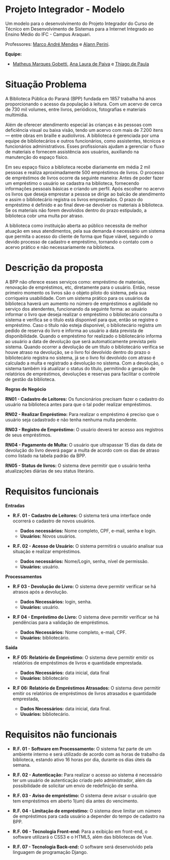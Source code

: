 # Projeto Integrador - Modelo

Um modelo para o desenvolvimento do Projeto Integrador do Curso de Técnico em Desenvolvimento de Sistemas para a Internet Integrado ao Ensino Médio do IFC - Campus Araquari.

Professores: [Marco André Mendes](github.com/marcoandre) e [Alann Perini](https://github.com/AlannKPerini).

**Equipe:**
- [Matheus Marques Gobetti,](github.com/Matheus3DD4) [Ana Laura de Paiva](https://github.com/analauracpaiva) e [Thiago de Paula](https://github.com/thigasmonteiro)
  
# Situação Problema

A Biblioteca Pública do Paraná (BPP) fundada em 1857 trabalha há anos proporcionando o acesso da população à leitura. Com um acervo de cerca de 730 mil volumes, entre livros, periódicos, fotografias e materiais multimídia. 

Além de oferecer atendimento especial às crianças e às pessoas com deficiência visual ou baixa visão, tendo um acervo com mais de 7.200 itens — entre obras em braille e audiolivros. A biblioteca é gerenciada por uma equipe de bibliotecários e outros funcionários, como assistentes, técnicos e funcionários administrativos. Esses profissionais ajudam a gerenciar o fluxo de materiais e fornecem assistência aos usuários, auxiliando na manutenção do espaço físico.

Em seu espaço físico a biblioteca recebe diariamente em média 2 mil pessoas e realiza aproximadamente 500 empréstimos de livros. O processo de empréstimos de livros ocorre da seguinte maneira: Antes de poder fazer um empréstimo o usuário se cadastra na biblioteca, fornecendo informações pessoais básicas e criando um perfil. Após escolher no acervo os livros que deseja emprestar a pessoa se dirige ao balcão de atendimento e assim o bibliotecário registra os livros emprestados. O prazo do empréstimo é definido e ao final deve-se devolver os materiais à biblioteca. Se os materiais não forem devolvidos dentro do prazo estipulado, a biblioteca cobr uma multa por atraso.

 A biblioteca como instituição aberta ao público necessita de melhor atuação em seus atendimentos, pela sua demanda é necessário um sistema que permita o acesso do cliente de forma que fique viável, seguindo o devido processo de cadastro e empréstimo, tornando o contato com o acervo prático e não necessariamente na biblioteca.

# Descrição da proposta

A BPP não oferece esses serviços como: empréstimo de materiais, renovação de empréstimos, etc, diretamente para o usuário. Então, nesse primeiro momento os livros são o objeto piloto do sistema, pela sua corriqueira usabilidade. Com um sistema prático para os usuários da biblioteca haverá um aumento no número de empréstimos e agilidade no serviço dos atendentes, funcionando da seguinte forma: ao usuário informar o livro que deseja realizar o empréstimo o bibliotecário consulta o sistema e verifica se o título está disponível para que, então se registre o empréstimo. Caso o título não esteja disponível, o bibliotecário registra um pedido de reserva do livro e informa ao usuário a data prevista de disponibilidade. Quando o empréstimo for realizado o bibliotecário informa ao usuário a data de devolução que será automaticamente prevista pelo sistema. Quando ocorrer a devolução de um título o bibliotecário verifica se houve atraso na devolução, se o livro foi devolvido dentro do prazo o bibliotecário registra no sistema, já se o livro foi devolvido com atraso é calculado a multa e registrado a devolução no sistema. Com a devolução, o sistema também irá atualizar o status do título, permitindo a geração de relatórios de empréstimos, devoluções e reservas para facilitar o controle de gestão da biblioteca.

**Regras de Negócio**

**RN01 - Cadastro de Leitores:** Os funcionários precisam fazer o cadastro do usuário na biblioteca antes para que o tal poder realizar empréstimos.

**RN02 - Realizar Empréstimo:** Para realizar o empréstimo é preciso que o usuário seja cadastrado e não tenha nenhuma multa pendente.

**RN03 - Registro de Empréstimo:** O usuário deverá ter acesso aos registros de seus empréstimos. 

**RN04 - Pagamento de Multa:** O usuário que ultrapassar 15 dias da data de devolução do livro deverá pagar a multa de acordo com os dias de atraso como listado na tabela padrão da BPP.

**RN05 - Status de livros:** O sistema deve permitir que o usuário tenha atualizações diárias de seu status literário.

# Requisitos funcionais

**Entradas**
- **R.F. 01 - Cadastro de Leitores:** O sistema terá uma interface onde ocorrerá o cadastro de novos usuários.
  - **Dados necessários:** Nome completo, CPF, e-mail, senha e login.
  - **Usuários:** Novos usuários.

- **R.F. 02 - Acesso de Usuário:** O sistema permitirá o usuário analisar sua situação e realizar empréstimos. 
  - **Dados necessários:** Nome/Login, senha, nível de permissão. 
  - **Usuários:** usuário.

**Processamentos**

- **R.F 03 - Devolução do Livro:** O sistema deve permitir verificar se há atrasos após a devolução.
  - **Dados Necessários:** login, senha.
  - **Usuários:** usuário.

- **R.F 04 - Empréstimo do Livro:** O sistema deve permitir verificar se há pendências para a validação de empréstimos.
  - **Dados Necessários:** Nome completo, e-mail, CPF.
  - **Usuários:** bibliotecário.

**Saída**

- **R.F 05: Relatório de Empréstimo:** O sistema deve permitir emitir os relatórios de empréstimos de livros e quantidade emprestada.
  - **Dados Necessários:** data inicial, data final 
  - **Usuários:** bibliotecário

- **R.F 06: Relatório de Empréstimos Atrasados:** O sistema deve permitir emitir os relatórios de empréstimos de livros atrasados e quantidade emprestada,  
  - **Dados Necessários:** data inicial, data final. 
  - **Usuários:** bibliotecário.

# Requisitos não funcionais

- **R.F. 01 - Software em Processamento:** O sistema faz parte de um ambiente interno e será utilizado de acordo com as horas de trabalho da biblioteca, estando ativo 16 horas por dia, durante os dias úteis da semana.

- **R.F. 02 - Autenticação:** Para realizar o acesso ao sistema é necessário ter um usuário de autenticação criado pelo administrador, além da possibilidade de solicitar um envio de redefinição de senha.

- **R.F. 03 - Aviso de empréstimo:** O sistema deve avisar o usuário que tem empréstimos em aberto 1(um) dia antes do vencimento.

- **R.F. 04 - Limitação de empréstimo:** O sistema deve limitar um número de empréstimos para cada usuário a depender do tempo de cadastro na BPP.

- **R.F. 06 - Tecnologia Front-end:** Para a exibição em front-end, o software utilizará o CSS3 e o HTML5, além das bibliotecas de Vue.

- **R.F. 07 - Tecnologia Back-end:**  O software será desenvolvido pela linguagem de programação Django.

